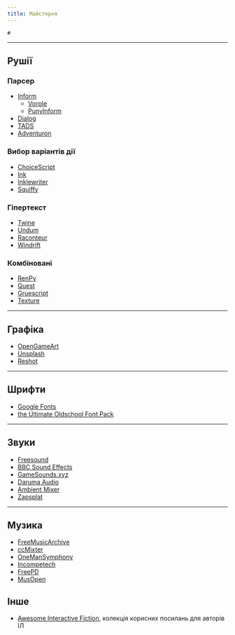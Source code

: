 ```yaml
---
title: Майстерня
---
```


```toc
#
```

---

## Рушії

### Парсер

- [Inform](http://inform7.com/)
    - [Vorple](https://vorple-if.com/)
    - [PunyInform](https://github.com/johanberntsson/PunyInform)
- [Dialog](https://linusakesson.net/dialog/)
- [TADS](http://www.tads.org/)
- [Adventuron](https://adventuron.io/)

### Вибор варіантів дії

- [ChoiceScript](https://www.choiceofgames.com/make-your-own-games/choicescript-intro/)
- [Ink](https://www.inklestudios.com/ink/)
- [Inklewriter](https://www.inklewriter.com/)
- [Squiffy](http://textadventures.co.uk/squiffy)

### Гіпертекст

- [Twine](https://twinery.org/)
- [Undum](https://idmillington.github.io/undum/)
- [Raconteur](https://sequitur.github.io/raconteur/)
- [Windrift](https://github.com/lizadaly/windrift)

### Комбіновані

- [RenPy](https://renpy.org/)
- [Quest](http://textadventures.co.uk/quest/)
- [Gruescript](https://versificator.itch.io/gruescript)
- [Texture](https://texturewriter.com/)


---

## Графіка

- [OpenGameArt](https://opengameart.org/)
- [Unsplash](https://unsplash.com/)
- [Reshot](https://www.reshot.com/)

---

## Шрифти

- [Google Fonts](https://fonts.google.com/)
- [the Ultimate Oldschool Font Pack](https://int10h.org/oldschool-pc-fonts/)

---

## Звуки

- [Freesound](https://freesound.org/)
- [BBC Sound Effects](https://sound-effects.bbcrewind.co.uk/)
- [GameSounds.xyz](https://gamesounds.xyz/)
- [Daruma Audio](https://daruma.audio/sfx)
- [Ambient Mixer](https://www.ambient-mixer.com/)
- [Zapsplat](https://www.zapsplat.com/)

---

## Музика

- [FreeMusicArchive](https://freemusicarchive.org/)
- [ccMixter](http://ccmixter.org/)
- [OneManSymphony](https://onemansymphony.bandcamp.com/)
- [Incompetech](https://incompetech.com/)
- [FreePD](https://freepd.com/)
- [MusOpen](https://musopen.org/)


## Інше
- [Awesome Interactive Fiction](https://github.com/tajmone/awesome-interactive-fiction), колекція корисних посилань для авторів ІЛ